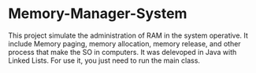# Memory-Manager-System
This project simulate the administration of RAM in the system operative. It include Memory paging, memory allocation, memory release, and other process that make the SO in computers. It was delevoped in Java with Linked Lists. For use it, you just need to run the main class.
